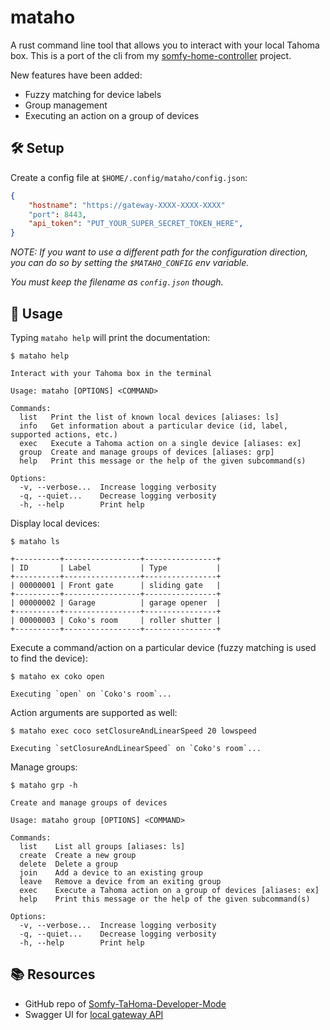 # mataho

A rust command line tool that allows you to interact with your local Tahoma box.
This is a port of the cli from my [somfy-home-controller](https://github.com/coko7/somfy-home-controller) project.

New features have been added:
- Fuzzy matching for device labels
- Group management
- Executing an action on a group of devices

## 🛠️ Setup

Create a config file at `$HOME/.config/mataho/config.json`:
```json
{
    "hostname": "https://gateway-XXXX-XXXX-XXXX"
    "port": 8443,
    "api_token": "PUT_YOUR_SUPER_SECRET_TOKEN_HERE",
}
```

*NOTE: If you want to use a different path for the configuration direction, you can do so by setting the `$MATAHO_CONFIG` env variable.*

*You must keep the filename as `config.json` though.*

## 🐚 Usage

Typing `mataho help` will print the documentation:
```
$ mataho help

Interact with your Tahoma box in the terminal

Usage: mataho [OPTIONS] <COMMAND>

Commands:
  list   Print the list of known local devices [aliases: ls]
  info   Get information about a particular device (id, label, supported actions, etc.)
  exec   Execute a Tahoma action on a single device [aliases: ex]
  group  Create and manage groups of devices [aliases: grp]
  help   Print this message or the help of the given subcommand(s)

Options:
  -v, --verbose...  Increase logging verbosity
  -q, --quiet...    Decrease logging verbosity
  -h, --help        Print help
```

Display local devices:
```
$ mataho ls

+----------+-----------------+----------------+
| ID       | Label           | Type           |
+----------+-----------------+----------------+
| 00000001 | Front gate      | sliding gate   |
+----------+-----------------+----------------+
| 00000002 | Garage          | garage opener  |
+----------+-----------------+----------------+
| 00000003 | Coko's room     | roller shutter |
+----------+-----------------+----------------+
```

Execute a command/action on a particular device (fuzzy matching is used to find the device):
```
$ mataho ex coko open

Executing `open` on `Coko's room`...
```

Action arguments are supported as well:
```
$ mataho exec coco setClosureAndLinearSpeed 20 lowspeed

Executing `setClosureAndLinearSpeed` on `Coko's room`...
```

Manage groups:
```
$ mataho grp -h

Create and manage groups of devices

Usage: mataho group [OPTIONS] <COMMAND>

Commands:
  list    List all groups [aliases: ls]
  create  Create a new group
  delete  Delete a group
  join    Add a device to an existing group
  leave   Remove a device from an exiting group
  exec    Execute a Tahoma action on a group of devices [aliases: ex]
  help    Print this message or the help of the given subcommand(s)

Options:
  -v, --verbose...  Increase logging verbosity
  -q, --quiet...    Decrease logging verbosity
  -h, --help        Print help
```

## 📚 Resources

- GitHub repo of [Somfy-TaHoma-Developer-Mode](https://github.com/Somfy-Developer/Somfy-TaHoma-Developer-Mode)
- Swagger UI for [local gateway API](https://somfy-developer.github.io/Somfy-TaHoma-Developer-Mode/)
